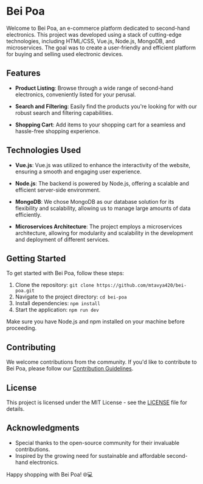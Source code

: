 # Bei Poa 

Welcome to Bei Poa, an e-commerce platform dedicated to second-hand electronics. This project was developed using a stack of cutting-edge technologies, including HTML/CSS, Vue.js, Node.js, MongoDB, and microservices. The goal was to create a user-friendly and efficient platform for buying and selling used electronic devices.

## Features

- **Product Listing**: Browse through a wide range of second-hand electronics, conveniently listed for your perusal.

- **Search and Filtering**: Easily find the products you're looking for with our robust search and filtering capabilities.

- **Shopping Cart**: Add items to your shopping cart for a seamless and hassle-free shopping experience.

## Technologies Used

- **Vue.js**: Vue.js was utilized to enhance the interactivity of the website, ensuring a smooth and engaging user experience.

- **Node.js**: The backend is powered by Node.js, offering a scalable and efficient server-side environment.

- **MongoDB**: We chose MongoDB as our database solution for its flexibility and scalability, allowing us to manage large amounts of data efficiently.

- **Microservices Architecture**: The project employs a microservices architecture, allowing for modularity and scalability in the development and deployment of different services.

## Getting Started

To get started with Bei Poa, follow these steps:

1. Clone the repository: `git clone https://github.com/mtavya420/bei-poa.git`
2. Navigate to the project directory: `cd bei-poa`
3. Install dependencies: `npm install`
4. Start the application: `npm run dev`

Make sure you have Node.js and npm installed on your machine before proceeding.

## Contributing

We welcome contributions from the community. If you'd like to contribute to Bei Poa, please follow our [Contribution Guidelines](CONTRIBUTING.md).

## License

This project is licensed under the MIT License - see the [LICENSE](LICENSE) file for details.

## Acknowledgments

- Special thanks to the open-source community for their invaluable contributions.
- Inspired by the growing need for sustainable and affordable second-hand electronics.

Happy shopping with Bei Poa! 🌐💻
